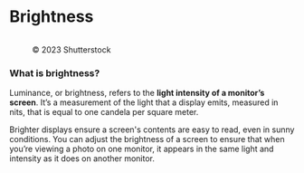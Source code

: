# Brightness

<figure><img src="https://images.versus.io/property/luminance-1598450287720.variety.jpg" alt=""><figcaption><p>© 2023 Shutterstock</p></figcaption></figure>

### What is brightness?

Luminance, or brightness, refers to the **light intensity of a monitor’s screen**. It’s a measurement of the light that a display emits, measured in nits, that is equal to one candela per square meter.&#x20;

Brighter displays ensure a screen's contents are easy to read, even in sunny conditions. You can adjust the brightness of a screen to ensure that when you’re viewing a photo on one monitor, it appears in the same light and intensity as it does on another monitor.
